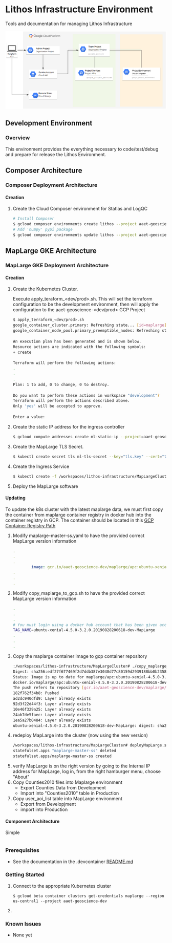 # Lithos Infrastructure Environment
Tools and documentation for managing Lithos Infrastructure

![Illustration of architecture diagram for Lithos](https://github.com/dongzexuan/terraform_demo/blob/master/illustration.png)

## Development Environment
### Overview
This environment provides the everything necessary to code/test/debug and prepare for release the Lithos Environment.

## Composer Architecture
### Composer Deployment Architecture
#### Creation
1) Create the Cloud Composer environment for Statlas and LogQC
    ```bash
    # Install Composer
    $ gcloud composer environments create lithos --project aaet-geoscience-prod --location us-central1 --zone us-central1-a --python-version 3 --machine-type n1-standard-1 --node-count 3
    # Add 'numpy' pypi package
    $ gcloud composer environments update lithos --project aaet-geoscience-prod --location us-central1  --update-pypi-package numpy 
    ```


## MapLarge GKE Architecture
### MapLarge GKE Deployment Architecture
#### Creation
1) Create the Kubernetes Cluster.

    Execute apply_teraform_<dev/prod>.sh.  This will set the terraform configuration to be the development environment, then will apply the configuration to the aaet-geoscience-<dev/prod> GCP Project
    ```bash
    $ apply_terraform_<dev/prod>.sh 
    google_container_cluster.primary: Refreshing state... [id=maplarge]
    google_container_node_pool.primary_preemptible_nodes: Refreshing state... [id=us-central1-a/maplarge/node-pool]

    An execution plan has been generated and is shown below.
    Resource actions are indicated with the following symbols:
    + create

    Terraform will perform the following actions:
    .
    .
    .
    Plan: 1 to add, 0 to change, 0 to destroy.

    Do you want to perform these actions in workspace "development"?
    Terraform will perform the actions described above.
    Only 'yes' will be accepted to approve.

    Enter a value:
    ```
1) Create the static IP address for the ingress controller
    ```bash
    $ gcloud compute addresses create ml-static-ip --project=aaet-geoscience-<dev/prod> --region=us-central1
    ```
1) Create the MapLarge TLS Secret.
    ```bash
    $ kubectl create secret tls ml-tls-secret --key="tls.key" --cert="tls.crt"
    ```
1) Create the Ingress Service
    ```bash
    $ kubectl create -f /workspaces/lithos-infrastructure/MapLargeCluster/maplarge-ingress.yaml

    ```
1) Deploy the MapLarge software
#### Updating
To update the k8s cluster with the latest maplarge data, we must first copy the container from maplarge container registry in docker hub into the container registry in GCP. The container should be located in this [GCP Container Registry Path](gcr.io/aaet-geoscience-dev/maplarge/apc)
1) Modify maplarge-master-ss.yaml to have the provided correct MapLarge version information
    ```yaml
    .
    .
    .
            image: gcr.io/aaet-geoscience-dev/maplarge/apc:ubuntu-xenial-4.5.0-3.2.0.20190828200618-dev-MapLarge
    .
    .
    .
    ```
1) Modify copy_maplarge_to_gcp.sh to have the provided correct MapLarge version information
    ```bash
    .
    .
    .
    # You must login using a docker hub account that has been given access to this repository
    TAG_NAME=ubuntu-xenial-4.5.0-3.2.0.20190828200618-dev-MapLarge
    .
    .
    .
    ```
1) Copy the maplarge container image to gcp container repository
    ```bash
    :/workspaces/lithos-infrastructure/MapLargeCluster# ./copy_maplarge_to_gcp.sh 
    Digest: sha256:edf27f677469f2d7ddb387e3048d77c80159d2939188bb0b2358e5e39c7803da
    Status: Image is up to date for maplarge/apc:ubuntu-xenial-4.5.0-3.2.0.20190828200618-dev-MapLarge
    docker.io/maplarge/apc:ubuntu-xenial-4.5.0-3.2.0.20190828200618-dev-MapLarge
    The push refers to repository [gcr.io/aaet-geoscience-dev/maplarge/apc]
    182f762f34b8: Pushed 
    ad2dc940dfd9: Layer already exists 
    92d3f22d44f3: Layer already exists 
    10e46f329a25: Layer already exists 
    24ab7de5faec: Layer already exists 
    1ea5a27b0484: Layer already exists 
    ubuntu-xenial-4.5.0-3.2.0.20190828200618-dev-MapLarge: digest: sha256:edf27f677469f2d7ddb387e3048d77c80159d2939188bb0b2358e5e39c7803da size: 1576

    ```
1) redeploy MapLarge into the cluster (now using the new version)
    ```bash
    /workspaces/lithos-infrastructure/MapLargeCluster# deployMapLarge.sh 
    statefulset.apps "maplarge-master-ss" deleted
    statefulset.apps/maplarge-master-ss created
    ```
1) verify MapLarge is on the right version by going to the Internal IP address for MapLarge, log in, from the right hamburger menu, choose "About"
1) Copy Counties2010 files into Maplarge environment
    * Export Counties Data from Development
    * Import into "Counties2010" table in Production
1) Copy user_aoi_list table into MapLarge environment
    * Export from Developjment
    * import into Production

#### Component Architecture
Simple 

```mermaid
```

### Prerequisites
* See the documentation in the .devcontainer [README.md](./.devcontainer/README.md)
### Getting Started
1) Connect to the appropriate Kubernetes cluster
   ```
   $ gcloud beta container clusters get-credentials maplarge --region us-central1 --project aaet-geoscience-dev
   ```
1)  
### Known Issues
* None yet
